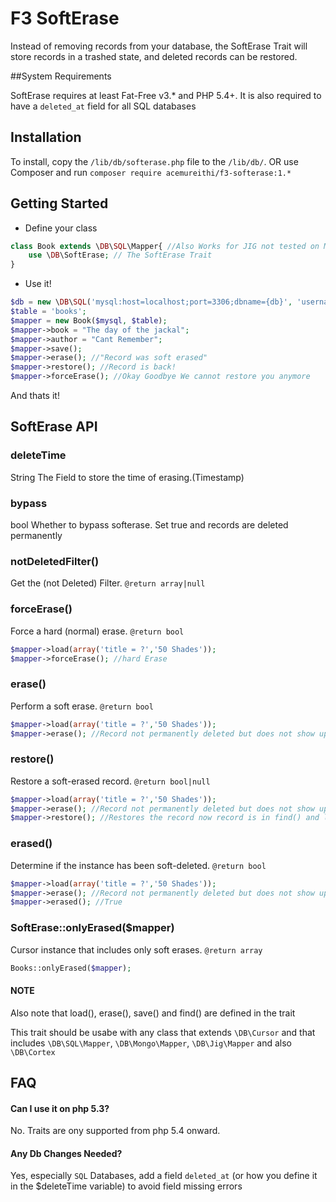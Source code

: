 # F3 SoftErase

Instead of removing records from your database, the SoftErase Trait will store records in a trashed state, and deleted records can be restored.

##System Requirements

SoftErase requires at least Fat-Free v3.* and PHP 5.4+.
It is also required to have a `deleted_at` field for all SQL databases

## Installation

To install, copy the `/lib/db/softerase.php` file to the `/lib/db/`. 
OR use Composer and run `composer require acemureithi/f3-softerase:1.*`

## Getting Started

- Define your class

```php
class Book extends \DB\SQL\Mapper{ //Also Works for JIG not tested on Mongo
	use \DB\SoftErase; // The SoftErase Trait
}
```
- Use it!

```php
$db = new \DB\SQL('mysql:host=localhost;port=3306;dbname={db}', 'username', 'password');
$table = 'books';
$mapper = new Book($mysql, $table);
$mapper->book = "The day of the jackal";
$mapper->author = "Cant Remember";
$mapper->save();
$mapper->erase(); //"Record was soft erased"
$mapper->restore(); //Record is back!
$mapper->forceErase(); //Okay Goodbye We cannot restore you anymore
```
And thats it!

## SoftErase API

### deleteTime 
String
The Field to store the time of erasing.(Timestamp)

### bypass
bool
Whether to bypass softerase. Set true and records are deleted permanently

### notDeletedFilter()
Get the (not Deleted) Filter.
`@return array|null`

### forceErase()
Force a hard (normal) erase.
`@return bool`
```php
$mapper->load(array('title = ?','50 Shades'));
$mapper->forceErase(); //hard Erase
```

### erase()
Perform a soft erase.
`@return bool`
```php
$mapper->load(array('title = ?','50 Shades'));
$mapper->erase(); //Record not permanently deleted but does not show up in find() and load()
```

### restore()
Restore a soft-erased record.
`@return bool|null`
```php
$mapper->load(array('title = ?','50 Shades'));
$mapper->erase(); //Record not permanently deleted but does not show up in find() and load()
$mapper->restore(); //Restores the record now record is in find() and load()
```
### erased()
Determine if the instance has been soft-deleted.
`@return bool`
```php
$mapper->load(array('title = ?','50 Shades'));
$mapper->erase(); //Record not permanently deleted but does not show up in find() and load()
$mapper->erased(); //True
```
### SoftErase::onlyErased($mapper)
Cursor instance that includes only soft erases.
`@return array`
```php
Books::onlyErased($mapper);
```
#### NOTE
Also note that load(), erase(), save() and find() are defined in the trait

This trait should be usabe with any class that extends `\DB\Cursor` and that includes `\DB\SQL\Mapper`, `\DB\Mongo\Mapper`, `\DB\Jig\Mapper` and also `\DB\Cortex`

## FAQ
#### Can I use it on php 5.3?

No. Traits are ony supported from php 5.4 onward.

#### Any Db Changes Needed?

Yes, especially `SQL` Databases, add a field `deleted_at` (or how you define it in the $deleteTime variable) to avoid field missing errors





